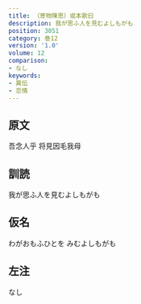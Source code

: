 ```yaml
---
title: （寄物陳思）或本歌曰
description: 我が思ふ人を見むよしもがも
position: 3051
category: 巻12
version: '1.0'
volume: 12
comparison:
- なし
keywords:
- 異伝
- 恋情
---
```


## 原文

吾念人乎 将見因毛我母

## 訓読

我が思ふ人を見むよしもがも

## 仮名

わがおもふひとを みむよしもがも

## 左注

なし
